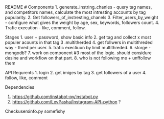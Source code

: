 README #
Components
	1. generate_instring_chanles - query tag names, and competitors names, calculate the most intresting accounts by tag pupularity.
	2. Get followers_of_instresting_chanels
	3. Filter_users_by_weight - configure what gives the weight by age, sex, keywords, followers count.
	4. Trafic execution - like, comment, follow.
	

Stages
	1. user + password, show basic info
	2. get tag and collect x most populer acounts in that tag 
	3 .multitherded 
	4. get follwers in multithreded way - thred per user.
	5. trafic exectiuon by limit multithreded.
	6. storge - mongodb?
	7. work on component #3 most of the logic. should considure desine and workflow on that part.
	8. who is not following me + unffollow them


API Requrents 
	1. login
	2. get imiges by tag
	3. get followers of a user 
	4. follow, like, comment
	
Dependencies
1. https://github.com/instabot-py/instabot.py
2. https://github.com/LevPasha/Instagram-API-python ?

Checkusersinfo.py somefishy 
